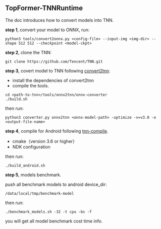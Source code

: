## TopFormer-TNNRuntime

The doc introduces how to convert models into TNN.

**step 1**, convert your model to ONNX, run:

```
python3 tools/convert2onnx.py <config-file> --input-img <img-dir> --shape 512 512 --checkpoint <model-ckpt>
```

**step 2**, clone the TNN:

```
git clone https://github.com/Tencent/TNN.git
```

**step 3**, covert model to TNN following [convert2tnn](https://github.com/Tencent/TNN/blob/master/doc/en/user/convert_en.md).

- install the dependencies of convert2tnn
- compile the tools.

```
cd <path-to-tnn>/tools/onnx2tnn/onnx-converter
./build.sh
```

then run:

```
python3 converter.py onnx2tnn <onnx-model-path> -optimize -v=v3.0 -o <output-file-name>
```

**step 4**, compile for Android following [tnn-compile](https://github.com/Tencent/TNN/blob/master/doc/en/user/compile_en.md).

- cmake（version 3.6 or higher）
- NDK configuration

then run:

```
./build_android.sh
```

**step 5**, models benchmark.

push all benchmark models to android device_dir:

```
/data/local/tmp/benchmark-model
```
then run:
```
./benchmark_models.sh -32 -t cpu -bs -f
```

you will get all model benchmark cost time info.
